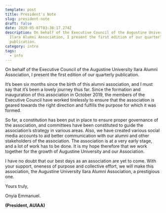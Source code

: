 ```yaml
---
template: post
title: President's Note
slug: president-note
draft: false
date: 2020-05-07T03:38:17.274Z
description: On behalf of the Executive Council of the Augustine University
  Ilara Alumni Association, I present the first edition of our quarterly
  publication.
category: intro
tags:
  - info
---
```

On behalf of the Executive Council of the Augustine University Ilara Alumni Association, I present the first edition of our quarterly publication. 

It’s been six months since the birth of this alumni association, and I must say that it’s been a lovely journey thus far. Since the formation and inauguration of this association in October 2019, the members of the Executive Council have worked tirelessly to ensure that the association is geared towards the right direction and fulfills the purpose for which it was formed. 

So far, a constitution has been put in place to ensure proper governance of the association, and committees have been constituted to guide the association’s strategy in various areas. Also, we have created various social media accounts to aid better communication with our alumni and other stakeholders of the association. 
The association is at a very early stage, and a lot of work has to be done. It is my hope therefore that we work together for the growth of Augustine University and our Association.

I have no doubt that our best days as an association are yet to come. With your support, oneness of purpose and collective effort, we will make this association, the Augustine University Ilara Alumni Association, a prestigious one. 

Yours truly, 

Onyia Emmanuel.

**(President, AUIAA)** 